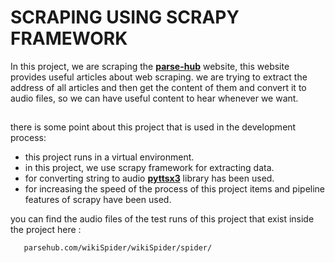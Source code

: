 # SCRAPING USING SCRAPY FRAMEWORK

In this project, we are scraping the [**parse-hub**](https://www.parsehub.com/) website, this website provides useful articles about web scraping. we are trying to extract the address of all articles and then get the content of them and convert it to audio files, so we can have useful content to hear whenever we want.
##
there is some point about this project that is used in the development process:

 - this project runs in a virtual environment.
 - in this project, we use scrapy framework for extracting data.
 - for converting string to audio **[pyttsx3](https://pyttsx3.readthedocs.io/en/latest/)** library has been used.
 - for increasing the speed of the process of this project items and pipeline features of scrapy have been used.




you can find the audio files of the test runs of this project that exist inside the project here : 

       parsehub.com/wikiSpider/wikiSpider/spider/
